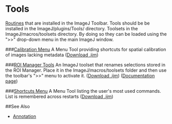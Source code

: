 # Tools

[Routines](../README.md#scripts) that are installed in the ImageJ Toolbar. Tools should be
be installed in the ImageJ/plugins/Tools/ directory. Toolsets in the ImageJ/macros/toolsets
directory. By doing so they can be loaded using the ">>" drop-down menu in the main ImageJ
window.


###[Calibration Menu](./Calibration_Menu.ijm)
   A Menu Tool providing shortcuts for spatial calibration of images lacking metadata
   ([Download .ijm](./Calibration_Menu.ijm?raw=true))

###[ROI Manager Tools](../ROI%20Manager%20Tools.txt)
   An ImageJ toolset that renames selections stored in the ROI Manager. Place it in the
   ImageJ/macros/toolsets folder and then use the toolbar's ">>" menu to activate it.
   ([Download .ijm](../ROI%20Manager%20Tools.txt?raw=true))
   ([Documentation page](http://imagej.net/plugins/roi-manager-tools))

###[Shortcuts Menu](./Shortcuts_Menu.ijm)
   A Menu Tool listing the user's most used commands. List is remembered across restarts
   ([Download .ijm](./Shortcuts_Menu.ijm?raw=true))


##See Also

* [Annotation](../Annotation/README.md#annotation)